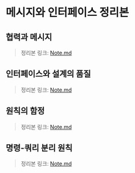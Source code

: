 # 메시지와 인터페이스 정리본

## 협력과 메시지
> 정리본 링크: [Note.md](./Section%2001%20-%20협력과%20메시지/Note.md)

## 인터페이스와 설계의 품질
> 정리본 링크: [Note.md](./Section%2002%20-%20인터페이스와%20설계의%20품질/Note.md)

## 원칙의 함정
> 정리본 링크: [Note.md](./Section%2003%20-%20원칙의%20함정/Note.md)

## 명령-쿼리 분리 원칙
> 정리본 링크: [Note.md](./Section%2004%20-%20명령-쿼리%20분리%20원칙/Note.md)

